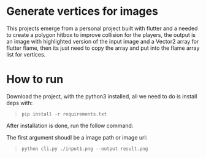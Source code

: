 # Generate vertices for images

This projects emerge from a personal project built with flutter and a needed to create a polygon hitbox to improve collision
for the players, the output is an image with highlighted version of the input image and a Vector2 array for flutter
flame, then its just need to copy the array and put into the flame array list for vertices.

# How to run

Download the project, with the python3 installed, all we need to do is install deps with:

> `pip install -r requirements.txt`

After installation is done, run the follow command:

The first argument shoudl be a image path or image url:

> `python cli.py ./input1.png --output result.png`
